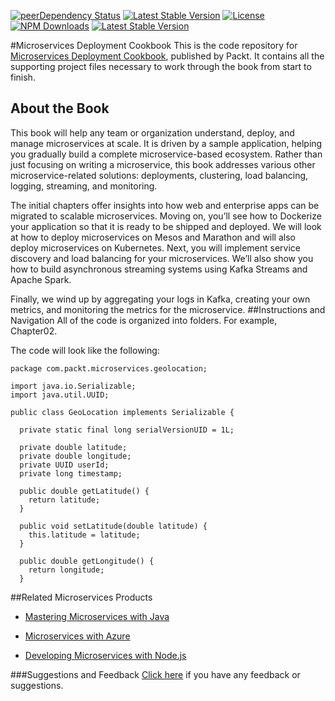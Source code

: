 [![peerDependency Status](https://img.shields.io/david/peer/https://github.com/PacktPublishing/Microservices-Deployment-Cookbook.svg?style=plastic)](https://david-dm.org/https://github.com/PacktPublishing/Microservices-Deployment-Cookbook#info=devDependencies)
[![Latest Stable Version](https://img.shields.io/npm/v/https://github.com/PacktPublishing/Microservices-Deployment-Cookbook.svg?style=plastic)](https://www.npmjs.com/package/https://github.com/PacktPublishing/Microservices-Deployment-Cookbook)
[![License](https://img.shields.io/npm/l/https://github.com/PacktPublishing/Microservices-Deployment-Cookbook.svg?style=plastic)](https://www.npmjs.com/package/https://github.com/PacktPublishing/Microservices-Deployment-Cookbook)
[![NPM Downloads](https://img.shields.io/npm/dm/https://github.com/PacktPublishing/Microservices-Deployment-Cookbook.svg?style=plastic)](https://www.npmjs.com/package/https://github.com/PacktPublishing/Microservices-Deployment-Cookbook)
[![Latest Stable Version](https://img.shields.io/bower/v/https://github.com/PacktPublishing/Microservices-Deployment-Cookbook.svg?style=plastic)](http://bower.io/search/?q=https://github.com/PacktPublishing/Microservices-Deployment-Cookbook) 



#Microservices Deployment Cookbook
This is the code repository for [Microservices Deployment Cookbook](https://www.packtpub.com/virtualization-and-cloud/microservices-deployment-cookbook?utm_source=github&utm_medium=repository&utm_campaign=9781786469434), published by Packt. It contains all the supporting project files necessary to work through the book from start to finish.


## About the Book
This book will help any team or organization understand, deploy, and manage microservices at scale. It is driven by a sample application, helping you gradually build a complete microservice-based ecosystem. Rather than just focusing on writing a microservice, this book addresses various other microservice-related solutions: deployments, clustering, load balancing, logging, streaming, and monitoring.

The initial chapters offer insights into how web and enterprise apps can be migrated to scalable microservices. Moving on, you’ll see how to Dockerize your application so that it is ready to be shipped and deployed. We will look at how to deploy microservices on Mesos and Marathon and will also deploy microservices on Kubernetes. Next, you will implement service discovery and load balancing for your microservices. We’ll also show you how to build asynchronous streaming systems using Kafka Streams and Apache Spark.

Finally, we wind up by aggregating your logs in Kafka, creating your own metrics, and monitoring the metrics for the microservice.
##Instructions and Navigation
All of the code is organized into folders. For example, Chapter02.



The code will look like the following:
```
package com.packt.microservices.geolocation;

import java.io.Serializable;
import java.util.UUID;

public class GeoLocation implements Serializable {

  private static final long serialVersionUID = 1L;
  
  private double latitude;
  private double longitude;
  private UUID userId;
  private long timestamp;
  
  public double getLatitude() {
    return latitude;
  }
  
  public void setLatitude(double latitude) {
    this.latitude = latitude;
  }
  
  public double getLongitude() {
    return longitude;
  }
```



##Related Microservices Products
* [Mastering Microservices with Java](https://www.packtpub.com/application-development/mastering-microservices-java?utm_source=github&utm_medium=repository&utm_campaign=9781785285172)

* [Microservices with Azure](https://www.packtpub.com/virtualization-and-cloud/microservices-azure?utm_source=github&utm_medium=repository&utm_campaign=9781787121140)

* [Developing Microservices with Node.js](https://www.packtpub.com/web-development/developing-microservices-nodejs?utm_source=github&utm_medium=repository&utm_campaign=9781785887406)


###Suggestions and Feedback
[Click here](https://docs.google.com/forms/d/e/1FAIpQLSe5qwunkGf6PUvzPirPDtuy1Du5Rlzew23UBp2S-P3wB-GcwQ/viewform) if you have any feedback or suggestions.

